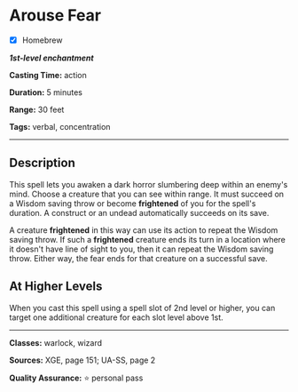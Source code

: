 # Arouse Fear

- [x] Homebrew

***1st-level enchantment***

**Casting Time:** action

**Duration:** 5 minutes

**Range:** 30 feet

**Tags:** verbal, concentration

---

## Description
This spell lets you awaken a dark horror slumbering deep within an enemy's mind.
Choose a creature that you can see within range.
It must succeed on a Wisdom saving throw or become **frightened** of you for the spell's duration.
A construct or an undead automatically succeeds on its save.

A creature **frightened** in this way can use its action to repeat the Wisdom saving throw.
If such a **frightened** creature ends its turn in a location where it doesn't have line of sight to you, then it can repeat the Wisdom saving throw.
Either way, the fear ends for that creature on a successful save.

## At Higher Levels
When you cast this spell using a spell slot of 2nd level or higher, you can target one additional creature for each slot level above 1st.

---

**Classes:** warlock, wizard

**Sources:** XGE, page 151; UA-SS, page 2

**Quality Assurance:** :star: personal pass
